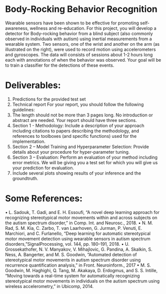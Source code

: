 # Body-Rocking Behavior Recognition

Wearable sensors have been shown to be effective for promoting self-awareness, wellness and re-education. 
For this project, you will develop a detector for Body-rocking behavior from a blind subject (also commonly observed in individuals with autism) using inertial measurements from a wearable system. 
Two sensors, one of the wrist and another on the arm (as illustrated on the right), were used to record motion using accelerometers and gyroscopes. 
The data will consists of sessions about 1-2 hours long each with annotations of when the behavior was observed. 
Your goal will be to train a classifier for the detections of these events.

# Deliverables:

1. Predictions for the provided test set
2. Technical report
For your report, you should follow the following guidelines:
1. The length should not be more than 3 pages long. No introduction or abstract are needed. Your report should have three sections.
2. Section 1 - Methodology: Include a description of your approach including citations to papers describing the methodology, and references to toolboxes (and specific functions) used for the implementation.
3. Section 2 – Model Training and Hyperparameter Selection: Provide details about your procedure for hyper-parameter tuning.
4. Section 3 – Evaluation: Perform an evaluation of your method including error metrics. We will be giving you a test set for which you will give us your prediction for evaluation.
5. Include several plots showing results of your inference and the groundtruth.
 
# Some References:
• L. Sadouk, T. Gadi, and E. H. Essoufi, “A novel deep learning approach for recognizing stereotypical motor movements within and across subjects on the autism spectrum disorder,” in Comp. Int. and Neurosc., 2018.
• N. M. Rad, S. M. Kia, C. Zarbo, T. van Laarhoven, G. Jurman, P. Venuti, E. Marchiori, and C. Furlanello, “Deep learning for automatic stereotypical motor movement detection using wearable sensors in autism spectrum disorders,”SignalProcessing, vol. 144, pp. 180–191, 2018.
• U. Grossekathofer, N. V. Manyakov, V. Mihajlovic, G. Pandina, A. Skalkin, S. Ness, A. Bangerter, and M. S. Goodwin, “Automated detection of stereotypical motor movements in autism spectrum disorder using recurrence quantification analysis,” in Front. Neuroinform., 2017
• M. S. Goodwin, M. Haghighi, Q. Tang, M. Akakaya, D. Erdogmus, and S. S. Intille, “Moving towards a real-time system for automatically recognizing stereotypical motor movements in individuals on the autism spectrum using wireless accelerometry,” in Ubicomp, 2014.
